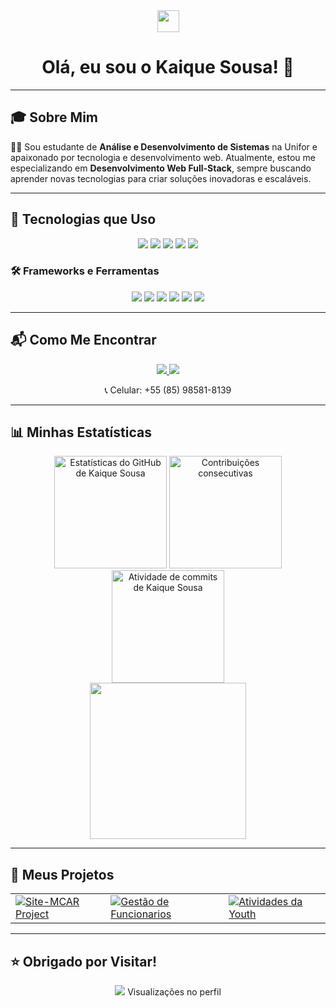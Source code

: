 <div align="center">
  <img src="https://media.giphy.com/media/hvRJCLFzcasrR4ia7z/giphy.gif" width="35px">
  <h1>Olá, eu sou o Kaique Sousa! 👋</h1>

</div>

---

## 🎓 Sobre Mim

👨‍💻 Sou estudante de **Análise e Desenvolvimento de Sistemas** na Unifor e apaixonado por tecnologia e desenvolvimento web. Atualmente, estou me especializando em **Desenvolvimento Web Full-Stack**, sempre buscando aprender novas tecnologias para criar soluções inovadoras e escaláveis.

---

## 🚀 Tecnologias que Uso

<div align="center">
  <img src="https://img.shields.io/badge/JavaScript-F7DF1E?style=for-the-badge&logo=javascript&logoColor=black" />
  <img src="https://img.shields.io/badge/SQL-4479A1?style=for-the-badge&logo=postgresql&logoColor=white" />
  <img src="https://img.shields.io/badge/TypeScript-3178C6?style=for-the-badge&logo=typescript&logoColor=white" />
  <img src="https://img.shields.io/badge/HTML5-E34F26?style=for-the-badge&logo=html5&logoColor=white" />
  <img src="https://img.shields.io/badge/CSS3-1572B6?style=for-the-badge&logo=css3&logoColor=white" />
</div>

### 🛠️ Frameworks e Ferramentas
<div align="center">
  <img src="https://img.shields.io/badge/Next.js-000000?style=for-the-badge&logo=nextdotjs&logoColor=white" />
  <img src="https://img.shields.io/badge/React-61DAFB?style=for-the-badge&logo=react&logoColor=black" />
  <img src="https://img.shields.io/badge/Node.js-339933?style=for-the-badge&logo=nodedotjs&logoColor=white" />
  <img src="https://img.shields.io/badge/Git-F05032?style=for-the-badge&logo=git&logoColor=white" />
  <img src="https://img.shields.io/badge/GitHub-181717?style=for-the-badge&logo=github&logoColor=white" />
  <img src="https://img.shields.io/badge/Visual_Studio_Code-007ACC?style=for-the-badge&logo=visualstudiocode&logoColor=white" />
</div>

---

## 📬 Como Me Encontrar

<div align="center">
  <a href="https://www.linkedin.com/in/kaique-marlon-93a7ba272/">
    <img src="https://img.shields.io/badge/LinkedIn-0077B5?style=for-the-badge&logo=linkedin&logoColor=white" />
  </a>
  <a href="mailto:kaique.freire@hotmail.com">
    <img src="https://img.shields.io/badge/Email-D14836?style=for-the-badge&logo=gmail&logoColor=white" />
  </a>
  <p>📞 Celular: +55 (85) 98581-8139</p>
</div>

---

## 📊 Minhas Estatísticas

<div align="center">
  <img height="180em" src="https://github-readme-stats.vercel.app/api?username=kaiquesousa2005&show_icons=true&theme=radical&include_all_commits=true&count_private=true" alt="Estatísticas do GitHub de Kaique Sousa"/>
  <img height="180em" src="https://github-readme-streak-stats.herokuapp.com/?user=kaiquesousa2005&theme=radical" alt="Contribuições consecutivas"/>
</div>

<div align="center">
  <img height="180em" src="https://github-readme-activity-graph.vercel.app/graph?username=kaiquesousa2005&theme=dracula" alt="Atividade de commits de Kaique Sousa"/>
</div>
<div align="center">
<img height="250em" src="https://github-readme-stats.vercel.app/api/top-langs/?username=kaiquesousa2005&theme=radical"/>
</div>

---

## 📂 Meus Projetos

<div align="center">
  <table>
    <tr>
      <td><a href="https://github.com/kaiquesousa2005/Site-MCAR"><img src="https://github-readme-stats.vercel.app/api/pin/?username=kaiquesousa2005&repo=Site-MCAR&theme=radical" alt="Site-MCAR Project"></a></td>
      <td><a href="https://github.com/kaiquesousa2005/gest-o-funcionario"><img src="https://github-readme-stats.vercel.app/api/pin/?username=kaiquesousa2005&repo=gest-o-funcionario&theme=radical" alt="Gestão de Funcionarios"></a></td>
      <td><a href="https://github.com/kaiquesousa2005/Atividades-da-Youth"><img src="https://github-readme-stats.vercel.app/api/pin/?username=kaiquesousa2005&repo=Atividades-da-Youth&theme=radical" alt="Atividades da Youth"></a></td>
    </tr>
  </table>
</div>

---

## ⭐️ Obrigado por Visitar!

<div align="center">
  <p><img src="https://komarev.com/ghpvc/?username=kaiquesousa2005&style=for-the-badge&color=blue"> Visualizações no perfil</p>
</div>
